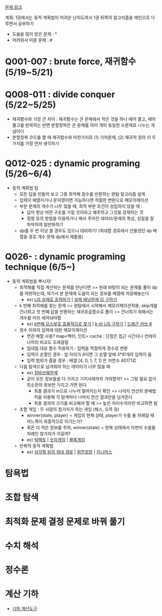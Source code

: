 [문제 링크](https://www.algospot.com/wiki/read/JMBook_%EB%AC%B8%EC%A0%9C%EB%93%A4_%EB%A7%81%ED%81%AC)

계획: 1권에서는 동적 계획법이 어려운 난이도여서 1권 뒤쪽의 알고리즘을 메인으로 다루면서 공부하기

- 도움을 많이 받은 문제 : *
- 어려워서 미룬 문제 : #

# Q001-007 : brute force, 재귀함수 (5/19~5/21)

# Q008-011 : divide conquer (5/22~5/25)
- 재귀함수와 가장 큰 차이 : 재귀함수는 큰 문제에서 작은 것을 하나 떼어 풀고, 떼어 풀고를 반복하는 반면 분할정복은 큰 문제를 여러 개의 동일한 소문제로 나누는 개념이다
- 분할정복 코드를 짤 때 재귀함수와 마찬가지로 (1) 기저문제, (2) 재귀적 정의 이 두 가지를 가장 먼저 생각하기
# Q012-025 : dynamic programing (5/26~6/4)
- 동적 계획법 팁
  - 모든 답을 만들어 보고 그중 최적해 점수를 반환하는 완탐 알고리즘 설계
  - 입력이 배열이거나 문자열이면 가능하다면 적절한 변환으로 메모이제이션
  - 부분 문제의 개수가 너무 많을 때, 최적 부분 조건이 성립하지 않을 때 :
    - 답이 항상 어떤 구조를 가질 것이라고 예측하고 그것을 강제하는 것
    - 정렬 등의 방법을 이용하거나 해서 주어진 데이터/문제의 특성, 성질을 잘 파악하여 일반화하기
  - dp를 두 번 이상 쓸 경우도 있으니 대비하기! (최대합 경로에서 만들었던 dp 배열을 경로 개수 문제 dp에서 재활용)

# Q026- : dynamic programing technique (6/5~)
- 동적 계획법을 뿌시자!
  - 최적해를 직접 계산하는 문제를 만난다면 >> 원래 바탕이 되는 문제를 풀어 dp를 마련하는데, 여기서 본 문제에 도움이 되는 정보를 배열에 저장해놓는다
    - ex) [LIS 실제로 출력하기](https://github.com/rbdus0715/algorithm/blob/main/study/026_LISfind.cpp) | [실제 배낭문제 답 구하기](https://github.com/rbdus0715/algorithm/blob/main/study/027_knapsackFind.cpp)
  - k 번째 최적해를 찾는 문제 >> 완탐에서 시작해서 메모이제이션적용, skip개를 건너뛰고 첫 번째 답을 반환하는 재귀호출함수로 풀이 >> 건너뛰기 위해서는 개수를 미리 세어놔야함
    - ex) [k번째 모스부호 효율적으로 찾기](https://github.com/rbdus0715/algorithm/blob/main/study/029_morseKth.cpp) | [k-th LIS 구하기](https://github.com/rbdus0715/algorithm/blob/main/study/030_kthLIS.cpp) | [드래곤 커브 #](https://github.com/rbdus0715/algorithm/blob/main/study/031_dragonCurve%23.cpp)
  - 정수 이외의 입력에 대한 메모이제이션
    - 연관 배열 사용? map<벡터, 인트> cache : 단점은 접근 시간이나 컨테이너끼리 비교도 오래걸림
    - 일대일 대응 함수 적용하기 : 입력을 적절하게 정수로 변환
    - 입력이 순열인 경우 : 앞 자리가 4이면 그 순열 앞에 3*9!개의 입력이 옴
    - 입력 범위가 좁을 경우 : 배열 [4, 0, 1, 7, 1] 은 자연수 40171로
  - 다음 탐색으로 넘겨줘야 하는 데이터가 너무 많을 때 
    - ex) [짐바브웨문제](https://github.com/rbdus0715/algorithm/blob/main/study/032.zimbabwe%23.cpp)
    - 굳이 모든 정보들을 다 가지고 기저사례까지 가야할까? >> 그럴 필요 없이 최소한의 정보만 가지고 가면 된다
      - 최종 결과가 m으로 나누어 떨어지는지 확인 >> 나머지 연산의 분배법칙을 이용해 각 탐색마다 나머지 연산 결과만을 넘겨준다
      - 최종 결과의 크기를 비교해야 할 때 >> 높은 자리수끼리만 비교하면 됨
  - 조합 게임 : 두 사람의 참가자가 하는 게임 (체스, 오목 등)
    - winner(state, player) = 게임의 현재 상태, player가 수를 둘 차례일 때 어느쪽이 최종적으로 이기는가?
    - 혹은 더 적은 정보를 주어, winner(state) = 현재 상태에서 이번의 수를둘 차례인 참가자가 이길까?
    - ex) [틱택토]() | [숫자게임]() | [블록게임]()
  - 반복적 동적 계획법
    - ex) [삼각형 위의 최대 경로]() | [회전초밥]() | [지니어스]()
# 탐욕법

# 조합 탐색

# 최적화 문제 결정 문제로 바꿔 풀기

# 수치 해석

# 정수론

# 계산 기하
- [기하 계산도구](https://github.com/rbdus0715/algorithm/blob/main/study/reusable_cal_geometric.cpp)

